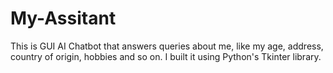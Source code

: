 # My-Assitant
This is GUI AI Chatbot that answers queries about me, like my age, address, country of origin, hobbies and so on. I built it using Python's Tkinter library.
